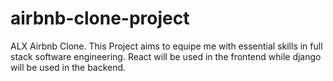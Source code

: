 # airbnb-clone-project
ALX Airbnb Clone.
This Project aims to equipe me with essential skills in full stack software engineering.
React will be used in the frontend while django will be used in the backend.

